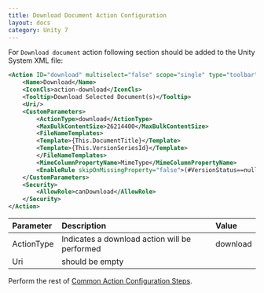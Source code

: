 ```yaml
---
title: Download Document Action Configuration
layout: docs
category: Unity 7
---
```

For `Download document` action following section should be added to the Unity System XML file:

```xml
<Action ID="download" multiselect="false" scope="single" type="toolbar">
	<Name>Download</Name>
	<IconCls>action-download</IconCls>
	<Tooltip>Download Selected Document(s)</Tooltip>
	<Uri/>
	<CustomParameters>
		<ActionType>download</ActionType>
		<MaxBulkContentSize>26214400</MaxBulkContentSize>
		<FileNameTemplates>
		<Template>{This.DocumentTitle}</Template>
		<Template>{This.VersionSeriesId}</Template>
		</FileNameTemplates>
		<MimeColumnPropertyName>MimeType</MimeColumnPropertyName>
		<EnableRule skipOnMissingProperty="false">(#VersionStatus==null or #VersionStatus!=3) and (#can_view_content==true)</EnableRule>
	</CustomParameters>
	<Security>
		<AllowRole>canDownload</AllowRole>
	</Security>
</Action>
```

| Parameter   | Description | Value   |
|:------------|:------------|:--------|
|ActionType   | Indicates a download action will be performed| download |
|Uri        | should be empty | |

Perform the rest of [Common Action Configuration Steps](../actions.md#common-actions-configuration-steps).